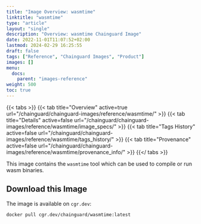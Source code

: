 ```yaml
---
title: "Image Overview: wasmtime"
linktitle: "wasmtime"
type: "article"
layout: "single"
description: "Overview: wasmtime Chainguard Image"
date: 2022-11-01T11:07:52+02:00
lastmod: 2024-02-29 16:25:55
draft: false
tags: ["Reference", "Chainguard Images", "Product"]
images: []
menu: 
  docs: 
    parent: "images-reference"
weight: 500
toc: true
---
```


{{< tabs >}}
{{< tab title="Overview" active=true url="/chainguard/chainguard-images/reference/wasmtime/" >}}
{{< tab title="Details" active=false url="/chainguard/chainguard-images/reference/wasmtime/image_specs/" >}}
{{< tab title="Tags History" active=false url="/chainguard/chainguard-images/reference/wasmtime/tags_history/" >}}
{{< tab title="Provenance" active=false url="/chainguard/chainguard-images/reference/wasmtime/provenance_info/" >}}
{{</ tabs >}}



<!--overview:start-->
This image contains the `wasmtime` tool which can be used to compile or run wasm binaries.
<!--overview:end-->

<!--getting:start-->
## Download this Image
The image is available on `cgr.dev`:

```
docker pull cgr.dev/chainguard/wasmtime:latest
```
<!--getting:end-->

<!--body:start-->
<!--body:end-->

